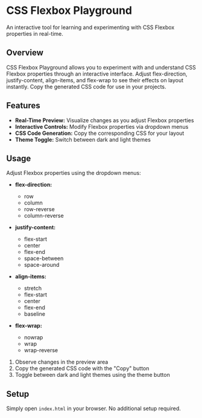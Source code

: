 # CSS Flexbox Playground

An interactive tool for learning and experimenting with CSS Flexbox properties in real-time.

## Overview

CSS Flexbox Playground allows you to experiment with and understand CSS Flexbox properties through an interactive interface. Adjust flex-direction, justify-content, align-items, and flex-wrap to see their effects on layout instantly. Copy the generated CSS code for use in your projects.

## Features

- **Real-Time Preview:** Visualize changes as you adjust Flexbox properties
- **Interactive Controls:** Modify Flexbox properties via dropdown menus
- **CSS Code Generation:** Copy the corresponding CSS for your layout
- **Theme Toggle:** Switch between dark and light themes

## Usage

Adjust Flexbox properties using the dropdown menus:

- **flex-direction:** 
  - row
  - column
  - row-reverse
  - column-reverse

- **justify-content:**
  - flex-start
  - center 
  - flex-end
  - space-between
  - space-around

- **align-items:**
  - stretch
  - flex-start
  - center
  - flex-end
  - baseline

- **flex-wrap:**
  - nowrap
  - wrap
  - wrap-reverse

1. Observe changes in the preview area
2. Copy the generated CSS code with the "Copy" button
3. Toggle between dark and light themes using the theme button

## Setup

Simply open `index.html` in your browser. No additional setup required.
